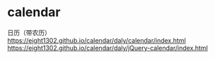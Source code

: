 # calendar
日历（带农历）
https://eight1302.github.io/calendar/daly/calendar/index.html
https://eight1302.github.io/calendar/daly/jQuery-calendar/index.html
